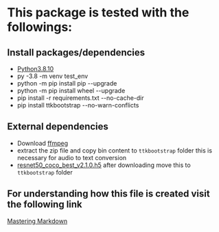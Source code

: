 # This package is tested with the followings:
## Install packages/dependencies
* [Python3.8.10](https://www.python.org/ftp/python/3.8.10/python-3.8.10-amd64.exe)
* py -3.8 -m venv test_env
* python -m pip install pip --upgrade
* python -m pip install wheel --upgrade
* pip install -r requirements.txt --no-cache-dir
* pip install ttkbootstrap --no-warn-conflicts

## External dependencies
* Download [ffmpeg](https://github.com/BtbN/FFmpeg-Builds/releases/download/autobuild-2021-11-09-12-23/ffmpeg-n4.4.1-2-gcc33e73618-win64-lgpl-4.4.zip)
* extract the zip file and copy bin content to `ttkbootstrap` folder this is necessary for audio to text conversion
* [resnet50_coco_best_v2.1.0.h5](https://github.com/OlafenwaMoses/ImageAI/releases/download/1.0/resnet50_coco_best_v2.0.1.h5) after downloading move this to `ttkbootstrap` folder
## For understanding how this file is created visit the following link

[Mastering Markdown](https://guides.github.com/features/mastering-markdown/)

